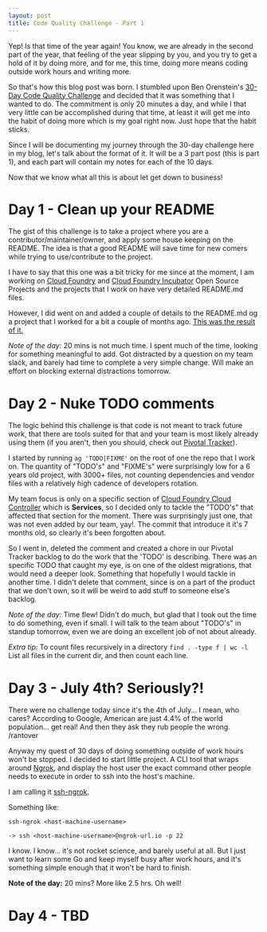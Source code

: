 ```yaml
---
layout: post
title: Code Quality Challenge - Part 1 
---
```


Yep! Is that time of the year again! You know, we are already in the second part of the year, that feeling of the year slipping by you, and you try to get a hold of it by doing more, and for me, this time, doing more means coding outside work hours and writing more.

So that's how this blog post was born. I stumbled upon Ben Orenstein's [30-Day Code Quality Challenge](https://www.codequalitychallenge.com/) and decided that it was something that I wanted to do. The commitment is only 20 minutes a day, and while I that very little can be accomplished during that time, at least it will get me into the habit of doing more which is my goal right now. Just hope that the habit sticks.

Since I will be documenting my journey through the 30-day challenge here in my blog, let's talk about the format of it. It will be a 3 part post (this is part 1), and each part will contain my notes for each of the 10 days.

Now that we know what all this is about let get down to business!

# Day 1 - Clean up your README

The gist of this challenge is to take a project where you are a contributor/maintainer/owner, and apply some house keeping on the README. The idea is that a good README will save time for new comers while trying to use/contribute to the project.

I have to say that this one was a bit tricky for me since at the moment, I am working on [Cloud Foundry](https://github.com/cloudfoundry) and [Cloud Foundry Incubator](https://github.com/cloudfoundry-incubator) Open Source Projects and the projects that I work on have very detailed README.md files.

However, I did went on and added a couple of details to the README.md og a project that I worked for a bit a couple of months ago. [This was the result of it.](https://github.com/cloudfoundry-incubator/gcp-broker-proxy/pull/6/files)

*Note of the day:* 20 mins is not much time. I spent much of the time, looking for something meaningful to add. Got distracted by a question on my team slack, and barely had time to complete a very simple change. Will make an effort on blocking external distractions tomorrow.

# Day 2 - Nuke TODO comments

The logic behind this challenge is that code is not meant to track future work, that there are tools suited for that and your team is most likely already using them (if you aren't, then you should, check out [Pivotal Tracker](https://www.pivotaltracker.com/dashboard)).

I started by running ```ag 'TODO|FIXME'``` on the root of one the repo that I work on. The quantity of "TODO's" and "FIXME's" were surprisingly low for a 6 years old project, with 3000+ files, not counting dependencies and vendor files with a relatively high cadence of developers rotation.

My team focus is only on a specific section of [Cloud Foundry Cloud Controller](https://github.com/cloudfoundry/cloud_controller_ng) which is **Services**, so I decided only to tackle the "TODO's" that affected that section for the moment. There was surprisingly just one, that was not even added by our team, yay!. The commit that introduce it it's 7 months old, so clearly it's been forgotten about.

So I went in, deleted the comment and created a chore in our Pivotal Tracker backlog to do the work that the 'TODO' is describing. There was an specific TODO that caught my eye, is on one of the oldest migrations, that would need a deeper look. Something that hopefully I would tackle in another time. I didn't delete that comment, since is on a part of the product that we don't own, so it will be weird to add stuff to someone else's backlog.

*Note of the day:* Time flew! Didn't do much, but glad that I took out the time to do something, even if small. I will talk to the team about "TODO's" in standup tomorrow, even we are doing an excellent job of not about already. 

*Extra tip:* To count files recursively in a directory 
```find . -type f | wc -l```
List all files in the current dir, and then count each line.

# Day 3 - July 4th? Seriously?!

There were no challenge today since it's the 4th of July... I mean, who cares? According to Google, American are just 4.4% of the world population... get real! And then they ask they rub people the wrong. /rantover

Anyway my quest of 30 days of doing something outside of work hours won't be stopped. I decided to start little project. A CLI tool that wraps around [Ngrok](https://ngrok.com/), and display the host user the exact command other people needs to execute in order to ssh into the host's machine.

I am calling it [ssh-ngrok](https://github.com/lurraca/ssh-ngrok). 

Something like:

```
ssh-ngrok <host-machine-username>

-> ssh <host-machine-username>@ngrok-url.io -p 22
```

I know. I know... it's not rocket science, and barely useful at all. But I just want to learn some Go and keep myself busy after work hours, and it's something simple enough that it won't be hard to finish.

**Note of the day:** 20 mins? More like 2.5 hrs. Oh well!

# Day 4 - TBD
